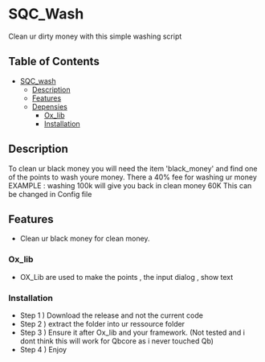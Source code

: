 # SQC_Wash

Clean ur dirty money with this simple washing script

## Table of Contents

- [SQC_wash](SQC-wash)
  - [Description](#description)
  - [Features](#features)
  - [Depensies](Depensies)
    - [Ox_lib](https://overextended.dev/ox_lib)
    - [Installation](#installation)


## Description

To clean ur black money you will need the item 'black_money' and find one of the points to wash youre money.
There a 40% fee for washing ur money EXAMPLE : washing 100k will give you back in clean money 60K This can be changed in Config file

## Features

- Clean ur black money for clean money.

### Ox_lib

- OX_Lib are used to make the points , the input dialog , show text

### Installation

- Step 1 ) Download the release and not the current code
- Step 2 ) extract the folder into ur ressource folder 
- Step 3 ) Ensure it after Ox_lib and your framework. (Not tested and i dont think this will work for Qbcore as i never touched Qb)
- Step 4 ) Enjoy

